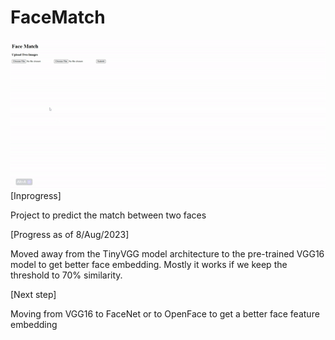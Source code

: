 # FaceMatch

<img align="left" src="https://github.com/deepakpillai/CNNFaceMatch/blob/main/Result.gif?raw=true" />

<br>
<br>
<br>
<br>
<br>
<br>
<br>
<br>
<br>
<br>
<br>
<br>
<br>

[Inprogress]

Project to predict the match between two faces

[Progress as of 8/Aug/2023]

Moved away from the TinyVGG model architecture to the pre-trained VGG16 model to get better face embedding.
Mostly it works if we keep the threshold to 70% similarity.

[Next step]

Moving from VGG16 to FaceNet or to OpenFace to get a better face feature embedding 

